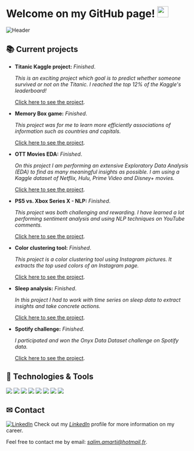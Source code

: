 # Welcome on my GitHub page! <img src="https://github.com/SalimAmarti/SalimAmarti/blob/master/wave.gif" width="30px">

![Header](https://github.com/SalimAmarti/SalimAmarti/blob/master/Readme_header.gif)

## &#128218; Current projects

- **Titanic Kaggle project:** *Finished*.

    *This is an exciting project which goal is to predict whether someone survived or not on the Titanic. I reached the top 12% of the Kaggle's leaderboard!*

    [Click here to see the project](https://github.com/SalimAmarti/Titanic_Project).

- **Memory Box game:** *Finished*.

    *This project was for me to learn more efficiently associations of information such as countries and capitals.*

    [Click here to see the project](https://github.com/SalimAmarti/Memory-Box).

- **OTT Movies EDA:** *Finished*.
    
    *On this project I am performing an extensive Exploratory Data Analysis (EDA) to find as many meaningful insights as possible. I am using a Kaggle dataset of Netflix, Hulu, Prime Video and Disney+ movies.*

    [Click here to see the project](https://github.com/SalimAmarti/OTT_movies_Project).
    
- **PS5 vs. Xbox Series X - NLP:** *Finished*.

   *This project was both challenging and rewarding. I have learned a lot performing sentiment analysis and using NLP techniques on YouTube comments.*
   
    [Click here to see the project](https://github.com/SalimAmarti/PS5_vs_XboxSeriesX).
    
- **Color clustering tool:** *Finished*.

   *This project is a color clustering tool using Instagram pictures. It extracts the top used colors of an Instagram page.*
   
    [Click here to see the project](https://github.com/SalimAmarti/Color_Classifier).
    
- **Sleep analysis:** *Finished*.

   *In this project I had to work with time series on sleep data to extract insights and take concrete actions.*
   
    [Click here to see the project](https://github.com/SalimAmarti/Sleep_Analysis).
    
- **Spotify challenge:** *Finished*.
   
   *I participated and won the Onyx Data Dataset challenge on Spotify data.*
   
    [Click here to see the project](https://github.com/SalimAmarti/Spotify_Challenge).

## 🔧 Technologies & Tools

![](https://img.shields.io/badge/Code-Python-informational?style=flat&logo=python&logoColor=white&color=3fa6d5)
![](https://img.shields.io/badge/Visualization-Power_BI-informational?style=flat&logo=power-bi&logoColor=white&color=3fa6d5)
![](https://img.shields.io/badge/Visualization-Tableau-informational?style=flat&logo=tableau&logoColor=white&color=3fa6d5)
![](https://img.shields.io/badge/Code-SQL-informational?style=flat&logo=mysql&logoColor=white&color=3fa6d5)
![](https://img.shields.io/badge/Code-HTML-informational?style=flat&logo=html5&logoColor=white&color=3fa6d5)
![](https://img.shields.io/badge/Version_control-Git-informational?style=flat&logo=git&logoColor=white&color=3fa6d5)
![](https://img.shields.io/badge/Tools-Excel-informational?style=flat&logo=microsoft-excel&logoColor=white&color=3fa6d5)
![](https://img.shields.io/badge/Tools-Powerpoint-informational?style=flat&logo=microsoft-powerpoint&logoColor=white&color=3fa6d5)

## &#9993; Contact

[![LinkedIn][3.2]][3] Check out my [*LinkedIn*](https://www.linkedin.com/in/salimamarti/) profile for more information on my career.

Feel free to contact me by email: *salim.amarti@hotmail.fr*.

[3.2]: https://raw.githubusercontent.com/MartinHeinz/MartinHeinz/master/linkedin-3-16.png (LinkedIn icon without padding)
[3]: https://www.linkedin.com/in/salimamarti/
